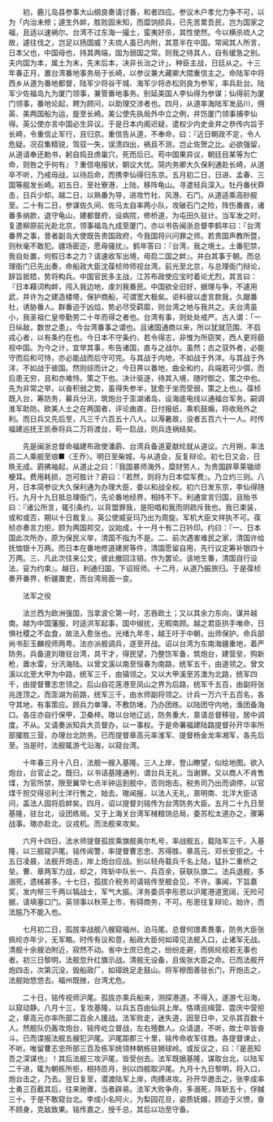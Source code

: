<!-- { "loadSidebar": true } -->
　　初，鹿儿岛县参事大山纲良奏请讨番，和者四应。参议木户孝允力争不可，以为「内治未修；遽生外衅，胜败固未知，而糜饷损兵，已先苦累吾民，岂为国家之福，且适以速祸尔。台湾不过东海一撮土，蛮夷好杀，其性使然。今以横杀琉人之故，遽往伐之，岂足以扬国威？夫琉人虽已内附，其意半在中国。常闻其人所言，日本父也，中国母也，持其两端，固为弱国之常。则我之待其人，自有缓急之别。夫内国为本，属土为末，先末后本，决非长治之计」。种臣主战，日廷从之。十三年春正月，置台湾番地事务局于长崎，以参议兼大藏卿大隈重信主之。命陆军中将西乡从道为番地都督，陆军少将谷干城、海军少将赤松则良为参军，率兵赴台。陆军少佐福岛九为厦门领事，兼管番地事务。别延美国人李仙得为参谋；仙得前为厦门领事，番地论起，聘为顾问，以助理交涉者也。四月，从道率海陆军发品川，佣英、美两国船为运，旋至长崎。美公使先执局外中立之例，并饬厦门领事捕李仙得。英公使亦言中国必生异议。于是日本内阁迟疑，遣权少内史金井之恭传内旨于长崎，令重信止军行，且归京。重信告从道，不奉命，曰：『近日朝政不定，令人危疑。况召集精锐，驾驭一失，误溃四出，祸且不测，岂止佐贺之比。必欲强留，从道请奉还勅书，躬自捣丑虏巢穴，死而后已。苟中国果异议，朝廷目某等为亡命，则咎之乎何有』？重信电报状，朝议大忧。简内务卿大久保利通赴长崎，从道卒不听，乃戒毋战，以待后命，而携李仙得归东京。五月初二日，日进、孟春、三国等舰发长崎。初五日，至社寮港，上陆，移阵龟山。寻遣轻兵深入。牡丹番伏莽击，日兵少却。越二日，以熟番为导，进攻竹社、风港、石门。从道适乘高砂舰至。二十有二日，参谋佐久间、佐马太自率两小队，攻破石门之险，阵伤番酋，诸番多纳款，退守龟山，建都督府，设病院，修桥道，为屯田久驻计。当军发之时，复遣柳原前光赴北京，领事福岛九成至厦门，亦以书告闽浙总督李鹤年曰：『台湾番界之事，昔者副岛大使既告贵国政府，今我国将兴问罪之师。若贵国声教所暨，则秋毫不敢犯。疆场密迩，愿毋骚扰』。鹤年答曰：『台湾，我之境土。土番犯禁，我自处置，何假日本之力？请速收军出境，毋启二国之衅』。并白其事于朝。而总理衙门已先出奏，命船政大臣沈葆桢帅师视台湾。前光至北京，与总理衙门辩论，辞旨抵牾，势将构兵。中国官民多主战，江苏布政使应宝时着论尤烈，其言曰：『日本藉词构衅，闯入我边地，虔刘我番民。中国欲全旧好，据理与争，不遽用武，并许为之建造楼塔，保护商船，可谓宽大极矣。讵料彼以虚言款我，久踞番社，诱胁番人。群番迫于凶焰，势必尽受羁縻，则台湾之地与我共之。夫台湾虽小，我圣祖仁皇帝勤劳二十年而得之者也。台湾有事，则处处戒严。古人谓：「一日纵敌，数世之患」，今台湾番事之谓也。且诸国通商以来，所以犹就范围、不启戎心者，以有条约在也。今日本不守条约，若令得志，非惟为所窃笑，西人更将藐视中国。为今之计，宜举其事，布告诸国，直与之战尔。虽然；古之驭外者，必能守而后和可恃，亦必能战而后守可完。与其战于内地，不如战于外洋。与其战于外洋，不如战于彼国。然则综而计之，今日畀以番地，曲全和约，兵端若可少弭，而后患无穷，且和亦难恃。策之下也。决计驱逐，待其入境，随时御之，策之中也。先为非常之举，以奋积弱之势，虽得失参半，犹愈于坐而受弱，策之上也』。葆桢既入台，筹防务，募兵分汛，筑炮台于澎湖诸岛，设海底电线以通福台军务。嗣调淮军助防。欧美人士之在两国者，评论曲直，日付报纸，乘机鼓煽，将收局外之利。而日兵又先后至，凡三千六百五十八人。以溽暑故，没者五百六十一人。时传福建巡抚王凯泰将兵二万将渡台，苟一启战，则兵连祸结矣。

　　先是闽浙总督命福建布政使潘霨、台湾兵备道夏献纶就从道议。六月朔，率法员二人乘舰至琅■〈王乔〉。明日至柴城，与从道会，反复辩论。初七日又会，日昳无成。霨拂袖起，从道止之曰：『我国暴师海外，糜财劳人，为贵国辟草莱锄顽梗耳。费用耗损，岂可胜计？霨曰：『若然，则将为日本偿军费』。乃立约三则。八月，日本简参议大久保利通为办理大臣，委以和战全权。初六日发东京，李仙得随行。九月十九日抵总理衙门，先论番地经界，相持不下。利通宣言归国，且贻书曰：『诸公所言，辄引条约，以背盟罪我，是阳唱和我而阴疏斥我也。我已束装，或和或否，期以十日裁复』。英公使威妥玛乃出为周旋。军机大臣文祥执不可。葆桢亦奏言力拒，顾为两国邦交，议始成，十一月十有二日钤印。约曰：『一、日本国此次所办，原为保民义举，清国不指为不是。二、前次遇害难民之家，清国许给抚恤银十万两。而日本在番地修道建房等件，清国愿留自用，先行议定筹补银四十万两。三、凡此次往来公文，彼此撤回注销，作为罢论。该地生番，清国自行设法，妥为约束』。越日，利通归国，下诏班师。十二月，从道乃振旅归。于是葆桢奏开番界，析疆置吏，而台湾局面一变。

　　法军之役

　　法兰西为欧洲强国，当拿波仑第一时，志吞欧土；又以其余力东向，谋并越南。越为中国藩服，时适洪军起事，国中俶扰，无暇南顾。越之君臣拱手唯命，日惧社稷之不血食，故法入愈张也。光绪九年冬，越王吁于中朝，出师保护。命兵部尚书彭玉麟视师两粤。法亦派舰调兵，遂至开战。诏以台湾为东南海疆重地，着严防务。兵备道刘璈驻台湾，具干才，得民望，乃整饬军备，筑炮台，建营垒，购新枪，置水雷，分汛海陆。以曾文溪以南至恒春为南路，统军五千，由道领之。曾文溪以北至大甲为中路，统军三千，由镇领之。又以大甲溪至苏澳为北路，统军四千，由提督曹志忠领之。后山自花莲港至凤山之界为后路，统军千五百，由副将张兆连顶之。而澎湖为前路，统军三千，由水师副将领之。计兵一万六千五百名，各守其地，有事策应。顾兵力单簿，不敷防堵，乃办团练。以陆团守内地，渔团备海口。各庄亦自行保甲，卫桑梓。璈以台地辽远，防务重大，禀请总督移驻，居中调度。不从。又请奏派知兵大员督办，以一事权。于是命署福建陆路提督孙开华率所部擢胜三营，办理台北防务。已而提督章高元率淮军、提督杨金龙率湘军，各先后至。当是时，法舰辄游弋沿海，以窥台湾。

　　十年春三月十八日，法舰一艘入基隆。三人上岸，登山瞭望，似绘地图。欲入炮台，台官止之。既归，以书诘基隆通判，谓台兵无礼，当谢罪。又以商人不肯售煤，为官所禁，限至翼早七点半钟运到舰中，否则炮击。税务司乃出而调停，以官煤千担交得忌利士洋行售之，始去。璈闻报，以法人无礼，禀明南、北洋大臣诘问，盖法人固将启衅矣。四月，诏以提督刘铭传为台湾防务大臣。五月二十九日至基隆，驻台北，设团练局。又于上海关台湾军械粮饷总局，委苏松太道办之，骤筹战事。璈亦赴北，议戎机。而法舰来攻矣。

　　六月十四日，法水师提督孤拔乘旗舰奥尔札号，率战舰五，载陆军三千，入基隆，以三舰窥沪尾。铭传闻警，率提督曹志忠、苏得胜、章高元、邓长安拒之。十五日凌晨，法舰开炮击，岸上炮台应战。别以轻舟载兵千名上陆，猛扑二重桥之垒。曹、章两军力战，却之，阵斩中队长一、兵百余，获联队旗二。法兵退舰，多溺死，遗械甚多。十七日，孤拔介税务司请铭传至舰会见，不许。事闻，下旨嘉奖，发内帑三千两以犒战士，军气大振。洋务委员李彤恩以沪尾港道宽阔，无险可据，请填塞口门。英领事以秋茶上市，有碍商务，不可。彤恩往复辩论，始许，而法尴乃不能入也。

　　七月初二日，孤拔率战舰八艘窥福州，泊马尾。总督何璟素畏事，防务大臣张佩纶亦年少，无军略。时传有议和意，船政大臣何如璋见法舰入口，止诸军无战。清舰十余艘泊附近，寂然不动。省中士庶已危之，纷纷走避，而佩纶视若无事也者。初三日黎明，法舰忽升红旗示战。清舰无设备，且俟张大臣之命。已而法舰开炮四击，次第沉没，毁船政厂，如璋跣足走鼓山。将军穆图善驻长门，开炮击之，法舰始悠悠去。福州既挫，台湾尤危。

　　二十日，铭传视师沪尾。孤拔亦乘兵船来，测探港道，不得入，遂游弋沿海，以窥动静。八月十三，复攻基隆，以兵五百由仙洞上岸。恪靖巡缉营、霆庆中营拒之，章高元亦率所部二百余人援战。法军败走，迷失道，因至日中，又杀其百数十人。然舰队仍轰攻炮台，铭传屹立督战，左右殪数人。众请退，不听，故士卒皆奋斗。已而谍报法舰五艘犯沪尾。沪尾距郡三十里，铭传命收军往救。各提督谏止，不听。唯留曹志忠所部三百及栋军统领林朝栋驻狮球岭。或反议之，曰：『是恶知吾之深谋也』！其后法舰三攻沪尾，皆受创去。法军既据基隆，谋取台北，以陆军二千进，辄为朝栋所拒，相持匝月，别以四舰取沪尾。九月十九日黎明，将入口，炮台击之，乃去。翌日复至，潜渡陆军上岸，肉搏进攻。孙开华邀击之，张李成率士勇三百截其后，往来驰骤，当者辟易。法军大败争舟，多溺死，阵斩五十，俘馘三十。于是不敢窥台北。李成小名阿火，为梨园花旦，姿质妩媚，顾迫于义愤，奋不顾身，克敌致果。铭传嘉之，授千总，其后以功至守备。

